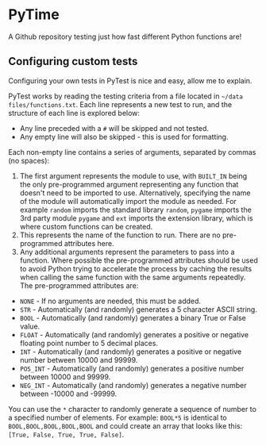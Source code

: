 # PyTime
A Github repository testing just how fast different Python functions are!

## Configuring custom tests
Configuring your own tests in PyTest is nice and easy, allow me to explain.

PyTest works by reading the testing criteria from a file located in `~/data files/functions.txt`.
Each line represents a new test to run, and the structure of each line is explored below:

* Any line preceded with a `#` will be skipped and not tested.
* Any empty line will also be skipped - this is used for formatting.

Each non-empty line contains a series of arguments, separated by commas (no spaces):
1. The first argument represents the module to use, with `BUILT_IN` being the only pre-programmed argument representing any function that doesn't need to be imported to use. Alternatively, specifying the name of the module will automatically import the module as needed. For example `random` imports the standard library `random`, `pygame` imports the 3rd party module `pygame` and `ext` imports the extension library, which is where custom functions can be created.
2. This represents the name of the function to run. There are no pre-programmed attributes here.
3. Any additional arguments represent the parameters to pass into a function. Where possible the pre-programmed attributes should be used to avoid Python trying to accelerate the process by caching the results when calling the same function with the same arguments repeatedly. The pre-programmed attributes are:
* `NONE` - If no arguments are needed, this must be added.
* `STR` - Automatically (and randomly) generates a 5 character ASCII string.
* `BOOL` - Automatically (and randomly) generates a binary True or False value.
* `FLOAT` - Automatically (and randomly) generates a positive or negative floating point number to 5 decimal places.
* `INT` - Automatically (and randomly) generates a positive or negative number between 10000 and 99999.
* `POS_INT` - Automatically (and randomly) generates a positive number between 10000 and 99999.
* `NEG_INT` - Automatically (and randomly) generates a negative number between -10000 and -99999.

You can use the `*` character to randomly generate a sequence of number to a specified number of elements. For example: `BOOL*5` is identical to `BOOL,BOOL,BOOL,BOOL,BOOL` and could create an array that looks like this: `[True, False, True, True, False]`.